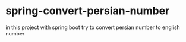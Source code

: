 # spring-convert-persian-number
in this project with spring boot try to convert persian number to english number 
